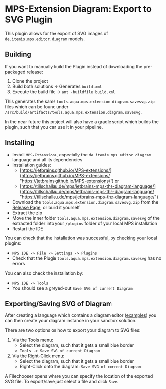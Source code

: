 # MPS-Extension Diagram: Export to SVG Plugin

This plugin allows for the export of SVG images of `de.itemis.mps.editor.diagram` models.

## Building
If you want to manually build the Plugin instead of downloading the pre-packaged release:

1. Clone the project
2. Build both solutions -> Generates `build.xml`
3. Execute the build file -> `ant -buildfile build.xml`

This generates the same `tools.aqua.mps.extension.diagram.savesvg.zip` files which can be found under `/src/build/artifacts/tools.aqua.mps.extension.diagram.savesvg`.

In the near future this project will also have a gradle script which builds the plugin, such that you can use it in your pipeline.

## Installing
- Install `MPS-Extensions`, especially the `de.itemis.mps.editor.diagram` language and all its dependencies
- Installation guides:
	- [https://jetbrains.github.io/MPS-extensions/](https://jetbrains.github.io/MPS-extensions/ "https://jetbrains.github.io/MPS-extensions/") or
	- [https://tillschallau.de/mps/jetbrains-mps-the-diagram-language/](https://tillschallau.de/mps/jetbrains-mps-the-diagram-language/ "https://tillschallau.de/mps/jetbrains-mps-the-diagram-language/")
- Download the `tools.aqua.mps.extension.diagram.savesvg.zip` from the [Release Page](https://github.com/tudo-aqua/mps-save-diagrams-to-svg/releases), or build it yourself
- Extract the zip
- Move the inner folder `tools.aqua.mps.extension.diagram.savesvg` of the extracted folder into your `/plugins` folder of your local MPS installation
- Restart the IDE

You can check that the installation was successful, by checking your local plugins:

- `MPS IDE -> File -> Settings -> Plugins`
- Check that the Plugin `tools.aqua.mps.extension.diagram.savesvg` has no errors

You can also check the installation by:

- `MPS IDE -> Tools`
- You should see a greyed-out `Save SVG of current Diagram`

## Exporting/Saving SVG of Diagram
After creating a language which contains a diagram editor ([examples]("https://tillschallau.de/mps/jetbrains-mps-the-diagram-language/ "https://tillschallau.de/mps/jetbrains-mps-the-diagram-language/")) you can then create your diagram instance in your sandbox solution.

There are two options on how to export your diagram to SVG files:

1. Via the Tools menu:
	- Select the diagram, such that it gets a small blue border 
	- `Tools -> Save SVG of current Diagram`
2. Via the Right-Click menu:
	- Select the diagram, such that it gets a small blue border
	- Right-Click onto the diagram: `Save SVG of current Diagram`

A Filechooser opens where you can specify the location of the exported SVG file. To export/save just select a file and click `Save`.
	
